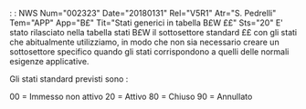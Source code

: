  :  : NWS Num="002323" Date="20180131" Rel="V5R1" Atr="S. Pedrelli" Tem="APP" App="B£" Tit="Stati generici in tabella B£W ££" Sts="20"
E' stato rilasciato nella tabella stati B£W il sottosettore standard ££ con gli stati che abitualmente utilizziamo, in modo che non sia necessario creare un sottosettore specifico quando gli stati corrispondono a quelli delle normali esigenze applicative.

Gli stati standard previsti sono : 

00 = Immesso non attivo
20 = Attivo
80 = Chiuso
90 = Annullato
